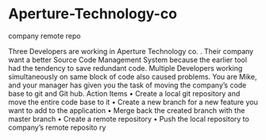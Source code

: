 # Aperture-Technology-co
company remote repo

Three Developers
are working in Aperture Technology co. 
. Their company want a better Source 
Code Management System
because the earlier tool had the tendency to save redundant code. 
Multiple Developers working simultaneously on same block of code also caused problems. You 
are Mike, and your manager has given you the task of moving the company’s code base to git 
and Git
hub. 
Action Items
•
Create a
local git repository and move the entire code base to it
•
Create a new branch for a new feature you want to add to the application
•
Merge back the created branch with the master branch
•
Create a remote repository 
•
Push the local 
repository to company’s remote reposito
ry
